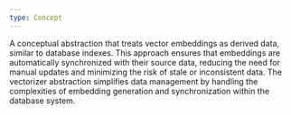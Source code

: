 ```yaml
---
type: Concept
---
```


A conceptual abstraction that treats vector embeddings as derived data, similar to database indexes. This approach ensures that embeddings are automatically synchronized with their source data, reducing the need for manual updates and minimizing the risk of stale or inconsistent data. The vectorizer abstraction simplifies data management by handling the complexities of embedding generation and synchronization within the database system.